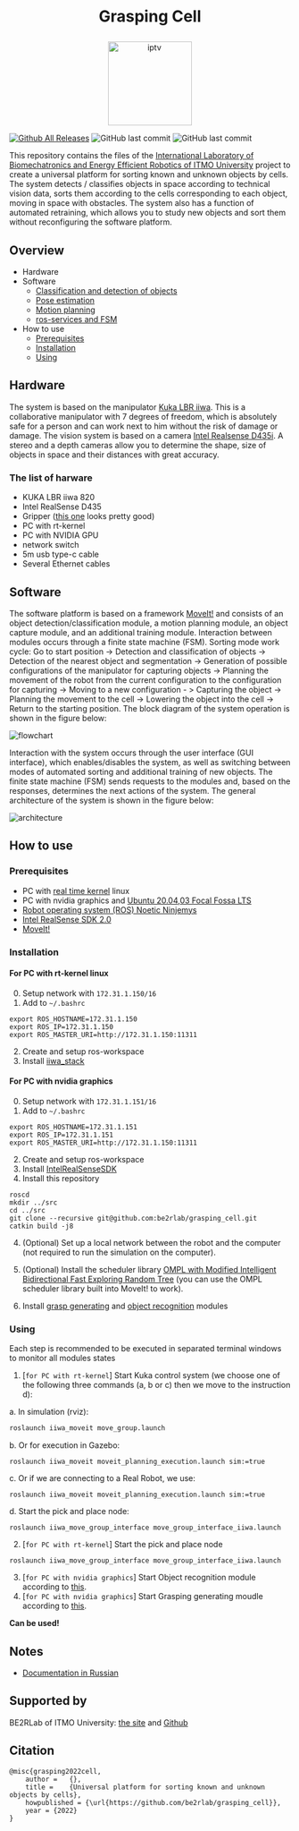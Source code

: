 # <p align="center">Grasping Cell</p>

<p align="center"><img src="docs/images/grasping_cell.svg" alt="iptv" width="auto" height="150"></p>

[![Github All Releases](https://img.shields.io/github/downloads/be2rlab/grasping_cell/total)]() ![GitHub last commit](https://img.shields.io/github/last-commit/be2rlab/grasping_cell) ![GitHub last commit](https://img.shields.io/github/license/be2rlab/grasping_cell)


This repository contains the files of the [International Laboratory of Biomechatronics and Energy Efficient Robotics of ITMO University](http://irc.ifmo.ru/en/95913/) project to create a universal platform for sorting known and unknown objects by cells. The system detects / classifies objects in space according to technical vision data, sorts them according to the cells corresponding to each object, moving in space with obstacles. The system also has a function of automated retraining, which allows you to study new objects and sort them without reconfiguring the software platform.

## Overview

- Hardware
- Software
  - [Classification and detection of objects](docs/cv.md)
  - [Pose estimation](docs/grasp.md)
  - [Motion planning](docs/plan.md)
  - [ros-services and FSM](docs/fsm.md)
- How to use
  - [Prerequisites](#prerequisites)
  - [Installation](#installation)
  - [Using](#using)


## Hardware

The system is based on the manipulator [Kuka LBR iiwa](https://www.kuka.com/ru-ru/%D0%BF%D1%80%D0%BE%D0%B4%D1%83%D0%BA%D1%86%D0%B8%D1%8F-%D1%83%D1%81%D0%BB%D1%83%D0%B3%D0%B8/%D0%BF%D1%80%D0%BE%D0%BC%D1%8B%D1%88%D0%BB%D0%B5%D0%BD%D0%BD%D0%B0%D1%8F-%D1%80%D0%BE%D0%B1%D0%BE%D1%82%D0%BE%D1%82%D0%B5%D1%85%D0%BD%D0%B8%D0%BA%D0%B0/%D0%BF%D1%80%D0%BE%D0%BC%D1%8B%D1%88%D0%BB%D0%B5%D0%BD%D0%BD%D1%8B%D0%B5-%D1%80%D0%BE%D0%B1%D0%BE%D1%82%D1%8B/lbr-iiwa). This is a collaborative manipulator with 7 degrees of freedom, which is absolutely safe for a person and can work next to him without the risk of damage or damage.
The vision system is based on a camera [Intel Realsense D435i](https://www.intelrealsense.com/depth-camera-d435i/). A stereo and a depth cameras allow you to determine the shape, size of objects in space and their 
distances with great accuracy.

### The list of harware

- KUKA LBR iiwa 820
- Intel RealSense D435
- Gripper ([this one](https://github.com/be2rlab/uhvat_gripper) looks pretty good)
- PC with rt-kernel
- PC with NVIDIA GPU
- network switch
- 5m usb type-c cable
- Several Ethernet cables


## Software

The software platform is based on a framework [MoveIt!](https://moveit.ros.org/) and consists of an object detection/classification module, a motion planning module, an object capture module, and an additional training module. Interaction between modules occurs through a finite state machine (FSM). Sorting mode work cycle: Go to start position -> Detection and classification of objects -> Detection of the nearest object and segmentation -> Generation of possible configurations of the manipulator for capturing objects -> Planning the movement of the robot from the current configuration to the configuration for capturing -> Moving to a new configuration - > Capturing the object -> Planning the movement to the cell -> Lowering the object into the cell -> Return to the starting position. The block diagram of the system operation is shown in the figure below:

![flowchart](docs/images/flow_chart.png)

Interaction with the system occurs through the user interface (GUI interface), which enables/disables the system, as well as switching between modes of automated sorting and additional training of new objects. The finite state machine (FSM) sends requests to the modules and, based on the responses, determines the next actions of the system. The general architecture of the system is shown in the figure below:

![architecture](docs/images/architecture.png)



## How to use

### Prerequisites

- PC with [real time kernel]() linux 
- PC with nvidia graphics and [Ubuntu 20.04,03 Focal Fossa LTS](https://releases.ubuntu.com/20.04/)
- [Robot operating system (ROS) Noetic Ninjemys](http://wiki.ros.org/noetic)
- [Intel RealSense SDK 2.0](https://www.intelrealsense.com/sdk-2/)
- [MoveIt!](https://moveit.ros.org/install/)

### Installation

#### For PC with rt-kernel linux

0. Setup network with `172.31.1.150/16`
1. Add to `~/.bashrc`

```
export ROS_HOSTNAME=172.31.1.150
export ROS_IP=172.31.1.150
export ROS_MASTER_URI=http://172.31.1.150:11311
```

2. Create and setup ros-workspace
3. Install [iiwa_stack](https://github.com/IFL-CAMP/iiwa_stack)


#### For PC with nvidia graphics

0. Setup network with `172.31.1.151/16`
1.  Add to `~/.bashrc`

```
export ROS_HOSTNAME=172.31.1.151
export ROS_IP=172.31.1.151
export ROS_MASTER_URI=http://172.31.1.150:11311
```

2. Create and setup ros-workspace
3. Install [IntelRealSenseSDK](https://github.com/IntelRealSense/realsense-ros)
4. Install this repository

```
roscd
mkdir ../src
cd ../src
git clone --recursive git@github.com:be2rlab/grasping_cell.git
catkin build -j8
```

4. (Optional) Set up a local network between the robot and the computer (not required to run the simulation on the computer).

5. (Optional) Install the scheduler library [OMPL with Modified Intelligent Bidirectional Fast Exploring Random Tree](https://github.com/IDovgopolik/ompl) (you can use the OMPL scheduler library built into MoveIt! to work).

6. Install [grasp generating](https://github.com/be2rlab/grasping_cell/blob/master/contact_graspnet) and [object recognition](https://github.com/be2rlab/grasping_cell/tree/master/computer_vision) modules

### Using

Each step is recommended to be executed in separated terminal windows to monitor all modules states

1. [`for PC with rt-kernel`] Start Kuka control system (we choose one of the following three commands (a, b or c) then we move to the instruction d):

  a. In simulation (rviz):
```bash
roslaunch iiwa_moveit move_group.launch
```
  b. Or for execution in Gazebo:
```
roslaunch iiwa_moveit moveit_planning_execution.launch sim:=true
```
  c. Or if we are connecting to a Real Robot, we use:
```
roslaunch iiwa_moveit moveit_planning_execution.launch sim:=true
```
  d. Start the pick and place node:
```
roslaunch iiwa_move_group_interface move_group_interface_iiwa.launch
```

2. [`for PC with rt-kernel`] Start the pick and place node 
```
roslaunch iiwa_move_group_interface move_group_interface_iiwa.launch
```
3. [`for PC with nvidia graphics`] Start Object recognition module according to [this](https://github.com/be2rlab/grasping_cell/tree/master/computer_vision/README.md#using).
4. [`for PC with nvidia graphics`] Start Grasping generating moudle according to [this](https://github.com/be2rlab/grasping_cell/blob/master/contact_graspnet/README.md#using).

**Can be used!**

## Notes 

- [Documentation in Russian](README_ru.md)

## Supported by

BE2RLab of ITMO University: [the site](http://irc.ifmo.ru/en/95913/) and [Github](https://github.com/be2rlab)

## Citation

```
@misc{grasping2022cell,
    author =   {},
    title =    {Universal platform for sorting known and unknown objects by cells},
    howpublished = {\url{https://github.com/be2rlab/grasping_cell}},
    year = {2022}
}
```

